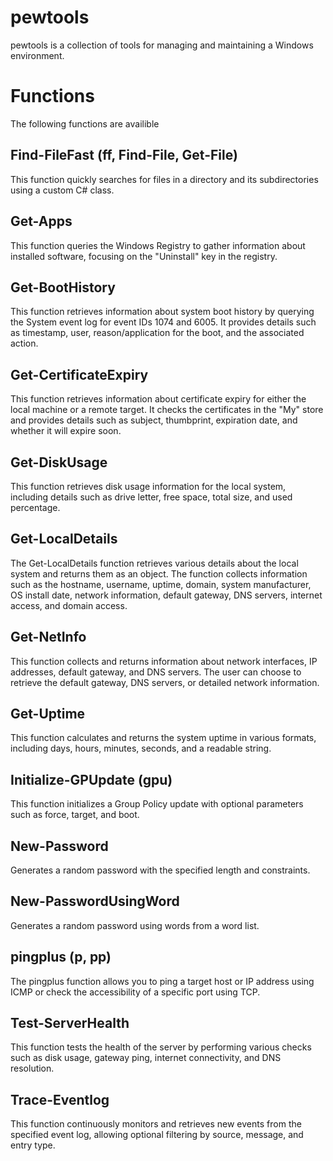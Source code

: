 # pewtools
pewtools is a collection of tools for managing and maintaining a Windows environment.

# Functions
The following functions are availible

## Find-FileFast (ff, Find-File, Get-File)
This function quickly searches for files in a directory and its subdirectories using a custom C# class.

## Get-Apps
This function queries the Windows Registry to gather information about installed software,
focusing on the "Uninstall" key in the registry.

## Get-BootHistory
This function retrieves information about system boot history by querying the System event log for event IDs 1074 and 6005.
It provides details such as timestamp, user, reason/application for the boot, and the associated action.

## Get-CertificateExpiry
This function retrieves information about certificate expiry for either the local machine or a remote target.
It checks the certificates in the "My" store and provides details such as subject, thumbprint, expiration date, and whether it will expire soon.

## Get-DiskUsage
This function retrieves disk usage information for the local system, including details such as drive letter, free space, total size, and used percentage.

## Get-LocalDetails
The Get-LocalDetails function retrieves various details about the local system and returns them as an object. The function collects information such as the hostname, username, uptime, domain, system manufacturer, OS install date, network information, default gateway, DNS servers, internet access, and domain access.

## Get-NetInfo
This function collects and returns information about network interfaces, IP addresses, default gateway, and DNS servers.
The user can choose to retrieve the default gateway, DNS servers, or detailed network information.

## Get-Uptime
This function calculates and returns the system uptime in various formats, including days, hours, minutes, seconds, and a readable string.

## Initialize-GPUpdate (gpu)
This function initializes a Group Policy update with optional parameters such as force, target, and boot.

## New-Password
Generates a random password with the specified length and constraints.

## New-PasswordUsingWord
Generates a random password using words from a word list.

## pingplus (p, pp)
The pingplus function allows you to ping a target host or IP address using ICMP or check the accessibility of a specific port using TCP.

## Test-ServerHealth
This function tests the health of the server by performing various checks such as disk usage, gateway ping, internet connectivity, and DNS resolution.

## Trace-Eventlog
This function continuously monitors and retrieves new events from the specified event log,
allowing optional filtering by source, message, and entry type.

